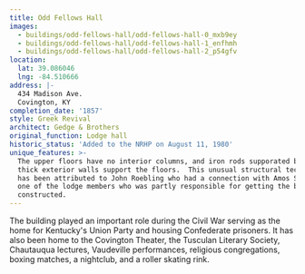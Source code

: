 ```yaml
---
title: Odd Fellows Hall
images:
  - buildings/odd-fellows-hall/odd-fellows-hall-0_mxb9ey
  - buildings/odd-fellows-hall/odd-fellows-hall-1_enfhmh
  - buildings/odd-fellows-hall/odd-fellows-hall-2_p54gfv
location:
  lat: 39.086046
  lng: -84.510666
address: |-
  434 Madison Ave.
  Covington, KY
completion_date: '1857'
style: Greek Revival
architect: Gedge & Brothers
original_function: Lodge hall
historic_status: 'Added to the NRHP on August 11, 1980'
unique_features: >-
  The upper floors have no interior columns, and iron rods supporated by 2-foot
  thick exterior walls support the floors.  This unusual structural technique
  has been attributed to John Roebling who had a connection with Amos Shinkle,
  one of the lodge members who was partly responsible for getting the building
  constructed.
---
```


The building played an important role during the Civil War serving as the home for Kentucky's Union Party and housing Confederate prisoners. It has also been home to the Covington Theater, the Tusculan Literary Society, Chautauqua lectures, Vaudeville performances, religious congregations, boxing matches, a nightclub, and a roller skating rink.
